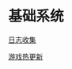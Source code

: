 # 基础系统



[日志收集](%E6%97%A5%E5%BF%97%E6%94%B6%E9%9B%86/%E6%97%A5%E5%BF%97%E6%94%B6%E9%9B%86.md)

[游戏热更新](%E6%B8%B8%E6%88%8F%E7%83%AD%E6%9B%B4%E6%96%B0/%E6%B8%B8%E6%88%8F%E7%83%AD%E6%9B%B4%E6%96%B0.md)

